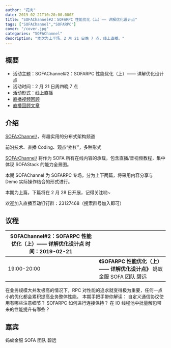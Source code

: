 ```yaml
---
author: "花肉"
date: 2019-02-21T10:20:00.000Z
title: "SOFAChannel#2：SOFARPC 性能优化（上）—— 详解优化设计点"
tags: ["SOFAChannel","SOFARPC"]
cover: "/cover.jpg"
categories: "SOFAChannel"
description: "本次为上半场，2 月 21 日晚 7 点，线上直播。"
---
```


## 概要

- 活动主题：SOFAChannel#2：SOFARPC 性能优化（上）—— 详解优化设计点
- 活动时间：2 月 21 日周四晚 7 点
- 活动形式：线上直播
- [直播视频回顾](https://tech.antfin.com/community/live/244)
- [直播回顾文章](https://www.sofastack.tech/blog/sofa-channel-2-retrospect/)

## 介绍

<SOFA:Channel/>，有趣实用的分布式架构频道

前沿技术、直播 Coding、观点“抬杠”，多种形式

<SOFA:Channel/> 将作为 SOFA 所有在线内容的承载，包含直播/音视频教程，集中体现 SOFAStack 的能力全景图。

本期 SOFAChannel 为 SOFARPC 专场，分为上下两篇，将采用内容分享与 Demo 实际操作结合的形式进行。

本期为上篇，下篇将在 2 月 28 日开展，记得关注哟~

欢迎加入直播互动钉钉群：23127468（搜索群号加入即可）

## 议程

| SOFAChannel#2：SOFARPC 性能优化（上）—— 详解优化设计点 时间：2019-02-21 |                                                              |
| ------------------------------------------------------------ | ------------------------------------------------------------ |
| 19:00-20:00                                                  | **《SOFARPC 性能优化（上）—— 详解优化设计点》** 蚂蚁金服 SOFA 团队 碧远 |

在业务规模大并发极高的情况下，RPC 对性能的追求就变得极为重要，任何一点小的优化都会累积提高业务整体性能。 本期手把手带你解读： 自定义通信协议使用有哪些注意细节？ SOFARPC 如何进行连接保持？ 在 IO 线程池中批量解包带来的性能提升有哪些？

## 嘉宾

蚂蚁金服 SOFA 团队 碧远
